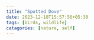 ```yaml
---
title: "Spotted Dove"
date: 2023-12-18T15:57:56+05:30
tags: [birds, wildlife]
catagories: [nature, self]
---
```


